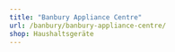 ```yaml
---
title: "Banbury Appliance Centre"
url: /banbury/banbury-appliance-centre/
shop: Haushaltsgeräte
---
```

